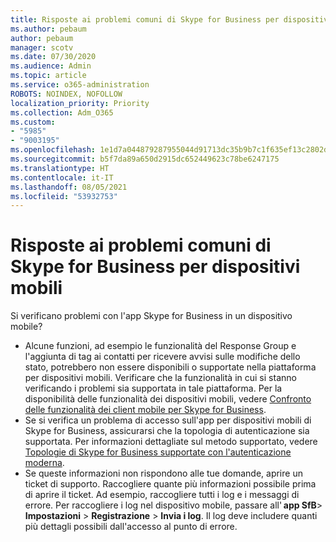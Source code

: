 ```yaml
---
title: Risposte ai problemi comuni di Skype for Business per dispositivi mobili
ms.author: pebaum
author: pebaum
manager: scotv
ms.date: 07/30/2020
ms.audience: Admin
ms.topic: article
ms.service: o365-administration
ROBOTS: NOINDEX, NOFOLLOW
localization_priority: Priority
ms.collection: Adm_O365
ms.custom:
- "5985"
- "9003195"
ms.openlocfilehash: 1e1d7a044879287955044d91713dc35b9b7c1f635ef13c2802dbb09a36058442
ms.sourcegitcommit: b5f7da89a650d2915dc652449623c78be6247175
ms.translationtype: HT
ms.contentlocale: it-IT
ms.lasthandoff: 08/05/2021
ms.locfileid: "53932753"
---
```

# <a name="answers-to-common-issues-with-skype-for-business-for-mobile"></a>Risposte ai problemi comuni di Skype for Business per dispositivi mobili

Si verificano problemi con l'app Skype for Business in un dispositivo mobile?

- Alcune funzioni, ad esempio le funzionalità del Response Group e l'aggiunta di tag ai contatti per ricevere avvisi sulle modifiche dello stato, potrebbero non essere disponibili o supportate nella piattaforma per dispositivi mobili. Verificare che la funzionalità in cui si stanno verificando i problemi sia supportata in tale piattaforma. Per la disponibilità delle funzionalità dei dispositivi mobili, vedere [Confronto delle funzionalità dei client mobile per Skype for Business](https://technet.microsoft.com/library/Dn951412.aspx).
- Se si verifica un problema di accesso sull'app per dispositivi mobili di Skype for Business, assicurarsi che la topologia di autenticazione sia supportata. Per informazioni dettagliate sul metodo supportato, vedere [Topologie di Skype for Business supportate con l'autenticazione moderna](https://docs.microsoft.com/skypeforbusiness/plan-your-deployment/modern-authentication/topologies-supported).  
- Se queste informazioni non rispondono alle tue domande, aprire un ticket di supporto. Raccogliere quante più informazioni possibile prima di aprire il ticket. Ad esempio, raccogliere tutti i log e i messaggi di errore. Per raccogliere i log nel dispositivo mobile, passare all' **app SfB**>  **Impostazioni** >  **Registrazione** >  **Invia i log**. Il log deve includere quanti più dettagli possibili dall'accesso al punto di errore.
